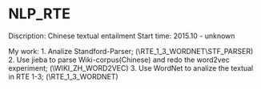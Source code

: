 # NLP_RTE

Discription: Chinese textual entailment
Start time: 2015.10 - unknown

My work: 1. Analize Standford-Parser;
            (\RTE_1_3_WORDNET\STF_PARSER)
         2. Use jieba to parse Wiki-corpus(Chinese) and redo the word2vec experiment;
            (\WIKI_ZH_WORD2VEC)
         3. Use WordNet to analize the textual in RTE 1-3;
            (\RTE_1_3_WORDNET)
